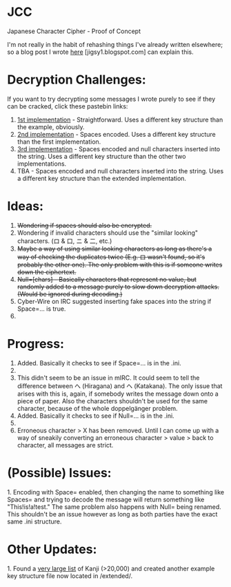# JCC
Japanese Character Cipher - Proof of Concept

I'm not really in the habit of rehashing things I've already written elsewhere; so a blog post I wrote <a href="https://jigsy1.blogspot.com/2017/12/my-attempt-at-creating-substitution.html">here</a> [jigsy1.blogspot.com] can explain this.

<h1>Decryption Challenges:</h1>

If you want to try decrypting some messages I wrote purely to see if they can be cracked, click these pastebin links:

1. <a href="https://pastebin.com/raw/frQ7SMZ3">1st implementation</a> - Straightforward. Uses a different key structure than the example, obviously.
2. <a href="https://pastebin.com/raw/QwN9NQrg">2nd implementation</a> - Spaces encoded. Uses a different key structure than the first implementation.
3. <a href="https://pastebin.com/raw/6A6rs43Y">3rd implementation</a> - Spaces encoded and null characters inserted into the string. Uses a different key structure than the other two implementations.
4. TBA - Spaces encoded and null characters inserted into the string. Uses a different key structure than the extended implementation.

<h1>Ideas:</h1>

1. <s>Wondering if spaces should also be encrypted.</s>
2. Wondering if invalid characters should use the "similar looking" characters. (ロ & 口, ニ & 二, etc.)
3. <s>Maybe a way of using similar looking characters as long as there's a way of checking the duplicates twice (E.g. ロ wasn't found, so it's probably the other one). The only problem with this is if someone writes down the ciphertext.</s>
4. <s>Null=[chars] - Basically characters that represent no value, but randomly added to a message purely to slow down decryption attacks. (Would be ignored during decoding.)</s>
5. Cyber-Wire on IRC suggested inserting fake spaces into the string if Space=... is true.
6.

<h1>Progress:</h1>

1. Added. Basically it checks to see if Space=... is in the .ini.
2.
3. This didn't seem to be an issue in mIRC. It could seem to tell the difference between へ (Hiragana) and ヘ (Katakana). The only issue that arises with this is, again, if somebody writes the message down onto a piece of paper. Also the characters shouldn't be used for the same character, because of the whole doppelgänger problem.
4. Added. Basically it checks to see if Null=... is in the .ini.
5.
6. Erroneous character > X has been removed. Until I can come up with a way of sneakily converting an erroneous character > value > back to character, all messages are strict.

<h1>(Possible) Issues:</h1>
1. Encoding with Space= enabled, then changing the name to something like Spaces= and trying to decode the message will return something like "This!is!a!test." The same problem also happens with Null= being renamed. This shouldn't be an issue however as long as both parties have the exact same .ini structure.

<h1>Other Updates:</h1>
1. Found a <a href="https://archive.is/NhTlU">very large list</a> of Kanji (>20,000) and created another example key structure file now located in /extended/.
